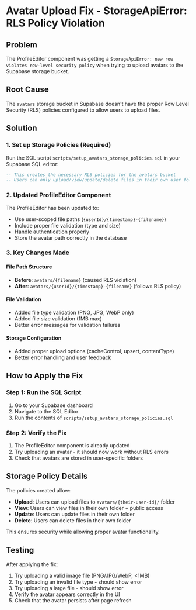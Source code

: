 # Avatar Upload Fix - StorageApiError: RLS Policy Violation

## Problem
The ProfileEditor component was getting a `StorageApiError: new row violates row-level security policy` when trying to upload avatars to the Supabase storage bucket.

## Root Cause
The `avatars` storage bucket in Supabase doesn't have the proper Row Level Security (RLS) policies configured to allow users to upload files.

## Solution

### 1. Set up Storage Policies (Required)
Run the SQL script `scripts/setup_avatars_storage_policies.sql` in your Supabase SQL editor:

```sql
-- This creates the necessary RLS policies for the avatars bucket
-- Users can only upload/view/update/delete files in their own user folder
```

### 2. Updated ProfileEditor Component
The ProfileEditor has been updated to:
- Use user-scoped file paths (`{userId}/{timestamp}-{filename}`)
- Include proper file validation (type and size)
- Handle authentication properly
- Store the avatar path correctly in the database

### 3. Key Changes Made

#### File Path Structure
- **Before**: `avatars/{filename}` (caused RLS violation)
- **After**: `avatars/{userId}/{timestamp}-{filename}` (follows RLS policy)

#### File Validation
- Added file type validation (PNG, JPG, WebP only)
- Added file size validation (1MB max)
- Better error messages for validation failures

#### Storage Configuration
- Added proper upload options (cacheControl, upsert, contentType)
- Better error handling and user feedback

## How to Apply the Fix

### Step 1: Run the SQL Script
1. Go to your Supabase dashboard
2. Navigate to the SQL Editor
3. Run the contents of `scripts/setup_avatars_storage_policies.sql`

### Step 2: Verify the Fix
1. The ProfileEditor component is already updated
2. Try uploading an avatar - it should now work without RLS errors
3. Check that avatars are stored in user-specific folders

## Storage Policy Details

The policies created allow:
- **Upload**: Users can upload files to `avatars/{their-user-id}/` folder
- **View**: Users can view files in their own folder + public access
- **Update**: Users can update files in their own folder
- **Delete**: Users can delete files in their own folder

This ensures security while allowing proper avatar functionality.

## Testing
After applying the fix:
1. Try uploading a valid image file (PNG/JPG/WebP, <1MB)
2. Try uploading an invalid file type - should show error
3. Try uploading a large file - should show error
4. Verify the avatar appears correctly in the UI
5. Check that the avatar persists after page refresh


